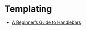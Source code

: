 # Templating

- [A Beginner’s Guide to Handlebars](https://www.sitepoint.com/a-beginners-guide-to-handlebars/)
